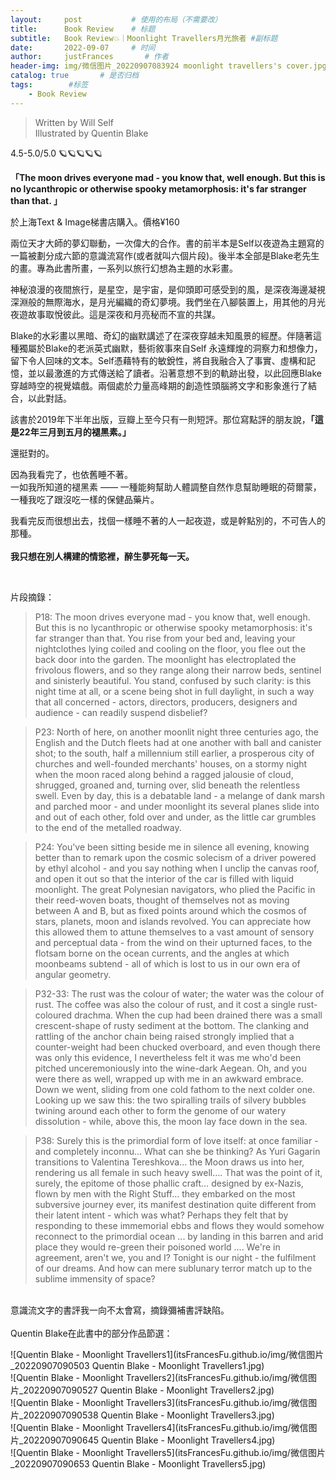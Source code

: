 ```yaml
---
layout:     post           # 使用的布局（不需要改）
title:      Book Review    # 标题 
subtitle:   Book Review💥｜Moonlight Travellers月光旅者 #副标题
date:       2022-09-07     # 时间
author:     justFrances       # 作者
header-img: img/微信图片_20220907083924 moonlight travellers's cover.jpg  #这篇文章标题背景图片
catalog: true       # 是否归档
tags:        #标签
    - Book Review
---
```


>Written by Will Self  
>Illustrated by Quentin Blake


4.5-5.0/5.0 🪐🪐🪐🪐🪐

**「The moon drives everyone mad - you know that, well enough. But this is no lycanthropic or otherwise spooky metamorphosis: it's far stranger than that. 」**

於上海Text & Image梯書店購入。價格¥160

兩位天才大師的夢幻聯動，一次偉大的合作。書的前半本是Self以夜遊為主題寫的一篇被劃分成六節的意識流寫作(或者就叫六個片段)。後半本全部是Blake老先生的畫。專為此書所畫，一系列以旅行幻想為主題的水彩畫。

神秘浪漫的夜間旅行，是星空，是宇宙，是仰頭即可感受到的風，是深夜海邊凝視深淵般的無際海水，是月光編織的奇幻夢境。我們坐在八腳裝置上，用其他的月光夜遊故事取悅彼此。這是深夜和月亮秘而不宣的共謀。

Blake的水彩畫以黑暗、奇幻的幽默講述了在深夜穿越未知風景的經歷。伴隨著這種獨屬於Blake的老派英式幽默，藝術敘事來自Self 永遠輝煌的洞察力和想像力，留下令人回味的文本。Self憑藉特有的敏銳性，將自我融合入了事實、虛構和記憶，並以最激進的方式傳送給了讀者。沿著意想不到的軌跡出發，以此回應Blake穿越時空的視覺嬉戲。兩個處於力量高峰期的創造性頭腦將文字和影象進行了結合，以此對話。

該書於2019年下半年出版，豆瓣上至今只有一則短評。那位寫點評的朋友說，**「這是22年三月到五月的褪黑素。」**

還挺對的。

因為我看完了，也依舊睡不著。  
一如我所知道的褪黑素 —— 一種能夠幫助人體調整自然作息幫助睡眠的荷爾蒙，一種我吃了跟沒吃一樣的保健品藥片。

我看完反而很想出去，找個一樣睡不著的人一起夜遊，或是幹點別的，不可告人的那種。  
<br/> 
**我只想在別人構建的情慾裡，醉生夢死每一天。**     

<br/> 

片段摘錄：
>P18: The moon drives everyone mad - you know that, well enough. But this is no lycanthropic or otherwise spooky metamorphosis: it's far stranger than that. You rise from your bed and, leaving your nightclothes lying coiled and cooling on the floor, you flee out the back door into the garden. The moonlight has electroplated the frivolous flowers, and so they range along their narrow beds, sentinel and sinisterly beautiful. You stand, confused by such clarity: is this night time at all, or a scene being shot in full daylight, in such a way that all concerned - actors, directors, producers, designers and audience - can readily suspend disbelief?

>P23: North of here, on another moonlit night three centuries ago, the English and the Dutch fleets had at one another with ball and canister shot; to the south, half a millennium still earlier, a prosperous city of churches and well-founded merchants' houses, on a stormy night when the moon raced along behind a ragged jalousie of cloud, shrugged, groaned and, turning over, slid beneath the relentless swell. Even by day, this is a debatable land - a melange of dank marsh and parched moor - and under moonlight its several planes slide into and out of each other, fold over and under, as the little car grumbles to the end of the metalled roadway.

>P24: You've been sitting beside me in silence all evening, knowing better than to remark upon the cosmic solecism of a driver powered by ethyl alcohol - and you say nothing when I unclip the canvas roof, and open it out so that the interior of the car is filled with liquid moonlight. The great Polynesian navigators, who plied the Pacific in their reed-woven boats, thought of themselves not as moving between A and B, but as fixed points around which the cosmos of stars, planets, moon and islands revolved. You can appreciate how this allowed them to attune themselves to a vast amount of sensory and perceptual data - from the wind on their upturned faces, to the flotsam borne on the ocean currents, and the angles at which moonbeams subtend - all of which is lost to us in our own era of angular geometry.

>P32-33: The rust was the colour of water; the water was the colour of rust. The coffee was also the colour of rust, and it cost a single rust-coloured drachma. When the cup had been drained there was a small crescent-shape of rusty sediment at the bottom. The clanking and rattling of the anchor chain being raised strongly implied that a counter-weight had been chucked overboard, and even though there was only this evidence, I nevertheless felt it was me who'd been pitched unceremoniously into the wine-dark Aegean. Oh, and you were there as well, wrapped up with me in an awkward embrace. Down we went, sliding from one cold fathom to the next colder one. Looking up we saw this: the two spiralling trails of silvery bubbles twining around each other to form the genome of our watery dissolution - while, above this, the moon lay face down in the sea.

>P38: Surely this is the primordial form of love itself: at once familiar - and completely inconnu... What can she be thinking? As Yuri Gagarin transitions to Valentina Tereshkova... the Moon draws us into her, rendering us all female in such heavy swell…. That was the point of it, surely, the epitome of those phallic craft… designed by ex-Nazis, flown by men with the Right Stuff... they embarked on the most subversive journey ever, its manifest destination quite different from their latent intent - which was what? Perhaps they felt that by responding to these immemorial ebbs and flows they would somehow reconnect to the primordial ocean ... by landing in this barren and arid place they would re-green their poisoned world .... We're in agreement, aren't we, you and I? Tonight is our night - the fulfilment of our dreams. And how can mere sublunary terror match up to the sublime immensity of space?

<br/> 
意識流文字的書評我一向不太會寫，摘錄彌補書評缺陷。
<br/> 
<br/> 
Quentin Blake在此書中的部分作品節選：

![Quentin Blake - Moonlight Travellers1](itsFrancesFu.github.io/img/微信图片_20220907090503 Quentin Blake - Moonlight Travellers1.jpg)  
![Quentin Blake - Moonlight Travellers2](itsFrancesFu.github.io/img/微信图片_20220907090527 Quentin Blake - Moonlight Travellers2.jpg)  
![Quentin Blake - Moonlight Travellers3](itsFrancesFu.github.io/img/微信图片_20220907090538 Quentin Blake - Moonlight Travellers3.jpg)  
![Quentin Blake - Moonlight Travellers4](itsFrancesFu.github.io/img/微信图片_20220907090645 Quentin Blake - Moonlight Travellers4.jpg)  
![Quentin Blake - Moonlight Travellers5](itsFrancesFu.github.io/img/微信图片_20220907090653 Quentin Blake - Moonlight Travellers5.jpg)  

